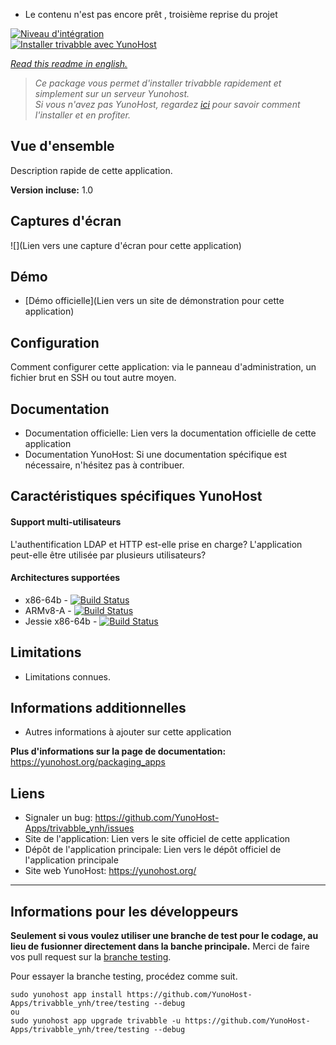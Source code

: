 - Le contenu n'est pas encore prêt , troisième reprise du projet

[![Niveau d'intégration](https://dash.yunohost.org/integration/trivabble.svg)](https://dash.yunohost.org/appci/app/trivabble)  
[![Installer trivabble avec YunoHost](https://install-app.yunohost.org/install-with-yunohost.png)](https://install-app.yunohost.org/?app=trivabble)

*[Read this readme in english.](./README.md)* 

> *Ce package vous permet d'installer trivabble rapidement et simplement sur un serveur Yunohost.  
Si vous n'avez pas YunoHost, regardez [ici](https://yunohost.org/#/install) pour savoir comment l'installer et en profiter.*

## Vue d'ensemble
Description rapide de cette application.

**Version incluse:** 1.0

## Captures d'écran

![](Lien vers une capture d'écran pour cette application)

## Démo

* [Démo officielle](Lien vers un site de démonstration pour cette application)

## Configuration

Comment configurer cette application: via le panneau d'administration, un fichier brut en SSH ou tout autre moyen.

## Documentation

 * Documentation officielle: Lien vers la documentation officielle de cette application
 * Documentation YunoHost: Si une documentation spécifique est nécessaire, n'hésitez pas à contribuer.

## Caractéristiques spécifiques YunoHost

#### Support multi-utilisateurs

L'authentification LDAP et HTTP est-elle prise en charge?
L'application peut-elle être utilisée par plusieurs utilisateurs?

#### Architectures supportées

* x86-64b - [![Build Status](https://ci-apps.yunohost.org/ci/logs/trivabble%20%28Apps%29.svg)](https://ci-apps.yunohost.org/ci/apps/trivabble/)
* ARMv8-A - [![Build Status](https://ci-apps-arm.yunohost.org/ci/logs/trivabble%20%28Apps%29.svg)](https://ci-apps-arm.yunohost.org/ci/apps/trivabble/)
* Jessie x86-64b - [![Build Status](https://ci-stretch.nohost.me/ci/logs/trivabble%20%28Apps%29.svg)](https://ci-stretch.nohost.me/ci/apps/trivabble/)

## Limitations

* Limitations connues.

## Informations additionnelles

* Autres informations à ajouter sur cette application

**Plus d'informations sur la page de documentation:**  
https://yunohost.org/packaging_apps

## Liens

 * Signaler un bug: https://github.com/YunoHost-Apps/trivabble_ynh/issues
 * Site de l'application: Lien vers le site officiel de cette application
 * Dépôt de l'application principale: Lien vers le dépôt officiel de l'application principale
 * Site web YunoHost: https://yunohost.org/

---

Informations pour les développeurs
----------------

**Seulement si vous voulez utiliser une branche de test pour le codage, au lieu de fusionner directement dans la banche principale.**
Merci de faire vos pull request sur la [branche testing](https://github.com/YunoHost-Apps/trivabble_ynh/tree/testing).

Pour essayer la branche testing, procédez comme suit.
```
sudo yunohost app install https://github.com/YunoHost-Apps/trivabble_ynh/tree/testing --debug
ou
sudo yunohost app upgrade trivabble -u https://github.com/YunoHost-Apps/trivabble_ynh/tree/testing --debug
```
